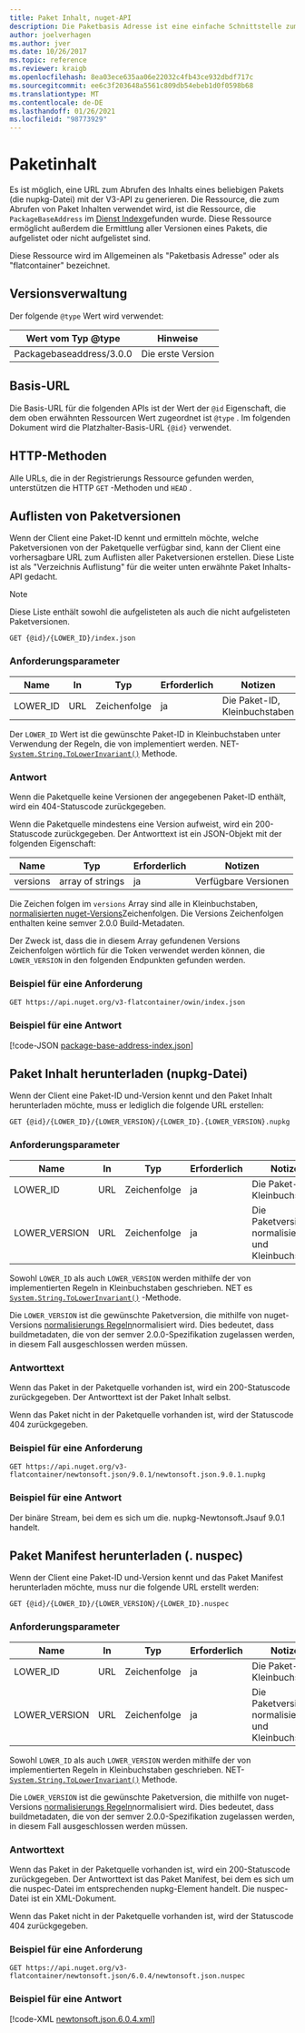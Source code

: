 ```yaml
---
title: Paket Inhalt, nuget-API
description: Die Paketbasis Adresse ist eine einfache Schnittstelle zum Abrufen des Pakets selbst.
author: joelverhagen
ms.author: jver
ms.date: 10/26/2017
ms.topic: reference
ms.reviewer: kraigb
ms.openlocfilehash: 8ea03ece635aa06e22032c4fb43ce932dbdf717c
ms.sourcegitcommit: ee6c3f203648a5561c809db54ebeb1d0f0598b68
ms.translationtype: MT
ms.contentlocale: de-DE
ms.lasthandoff: 01/26/2021
ms.locfileid: "98773929"
---
```

# <a name="package-content"></a>Paketinhalt

Es ist möglich, eine URL zum Abrufen des Inhalts eines beliebigen Pakets (die nupkg-Datei) mit der V3-API zu generieren. Die Ressource, die zum Abrufen von Paket Inhalten verwendet wird, ist die Ressource, die `PackageBaseAddress` im [Dienst Index](service-index.md)gefunden wurde. Diese Ressource ermöglicht außerdem die Ermittlung aller Versionen eines Pakets, die aufgelistet oder nicht aufgelistet sind.

Diese Ressource wird im Allgemeinen als "Paketbasis Adresse" oder als "flatcontainer" bezeichnet.

## <a name="versioning"></a>Versionsverwaltung

Der folgende `@type` Wert wird verwendet:

Wert vom Typ @type              | Hinweise
------------------------ | -----
Packagebaseaddress/3.0.0 | Die erste Version

## <a name="base-url"></a>Basis-URL

Die Basis-URL für die folgenden APIs ist der Wert der `@id` Eigenschaft, die dem oben erwähnten Ressourcen Wert zugeordnet ist `@type` . Im folgenden Dokument wird die Platzhalter-Basis-URL `{@id}` verwendet.

## <a name="http-methods"></a>HTTP-Methoden

Alle URLs, die in der Registrierungs Ressource gefunden werden, unterstützen die HTTP `GET` -Methoden und `HEAD` .

## <a name="enumerate-package-versions"></a>Auflisten von Paketversionen

Wenn der Client eine Paket-ID kennt und ermitteln möchte, welche Paketversionen von der Paketquelle verfügbar sind, kann der Client eine vorhersagbare URL zum Auflisten aller Paketversionen erstellen. Diese Liste ist als "Verzeichnis Auflistung" für die weiter unten erwähnte Paket Inhalts-API gedacht.

> [!Note]
> Diese Liste enthält sowohl die aufgelisteten als auch die nicht aufgelisteten Paketversionen.

```
GET {@id}/{LOWER_ID}/index.json
```

### <a name="request-parameters"></a>Anforderungsparameter

Name     | In     | Typ    | Erforderlich | Notizen
-------- | ------ | ------- | -------- | -----
LOWER_ID | URL    | Zeichenfolge  | ja      | Die Paket-ID, Kleinbuchstaben

Der `LOWER_ID` Wert ist die gewünschte Paket-ID in Kleinbuchstaben unter Verwendung der Regeln, die von implementiert werden. NET- [`System.String.ToLowerInvariant()`](/dotnet/api/system.string.tolowerinvariant?view=netstandard-2.0#System_String_ToLowerInvariant&preserve-view=true) Methode.

### <a name="response"></a>Antwort

Wenn die Paketquelle keine Versionen der angegebenen Paket-ID enthält, wird ein 404-Statuscode zurückgegeben.

Wenn die Paketquelle mindestens eine Version aufweist, wird ein 200-Statuscode zurückgegeben. Der Antworttext ist ein JSON-Objekt mit der folgenden Eigenschaft:

Name     | Typ             | Erforderlich | Notizen
-------- | ---------------- | -------- | -----
versions | array of strings | ja      | Verfügbare Versionen

Die Zeichen folgen im `versions` Array sind alle in Kleinbuchstaben, [normalisierten nuget-Versions](../concepts/package-versioning.md#normalized-version-numbers)Zeichenfolgen. Die Versions Zeichenfolgen enthalten keine semver 2.0.0 Build-Metadaten.

Der Zweck ist, dass die in diesem Array gefundenen Versions Zeichenfolgen wörtlich für die Token verwendet werden können, die `LOWER_VERSION` in den folgenden Endpunkten gefunden werden.

### <a name="sample-request"></a>Beispiel für eine Anforderung

```
GET https://api.nuget.org/v3-flatcontainer/owin/index.json
```

### <a name="sample-response"></a>Beispiel für eine Antwort

[!code-JSON [package-base-address-index.json](./_data/package-base-address-index.json)]

## <a name="download-package-content-nupkg"></a>Paket Inhalt herunterladen (nupkg-Datei)

Wenn der Client eine Paket-ID und-Version kennt und den Paket Inhalt herunterladen möchte, muss er lediglich die folgende URL erstellen:

```
GET {@id}/{LOWER_ID}/{LOWER_VERSION}/{LOWER_ID}.{LOWER_VERSION}.nupkg
```

### <a name="request-parameters"></a>Anforderungsparameter

Name          | In     | Typ   | Erforderlich | Notizen
------------- | ------ | ------ | -------- | -----
LOWER_ID      | URL    | Zeichenfolge | ja      | Die Paket-ID, Kleinbuchstaben
LOWER_VERSION | URL    | Zeichenfolge | ja      | Die Paketversion, normalisierte und Kleinbuchstaben

Sowohl `LOWER_ID` als auch `LOWER_VERSION` werden mithilfe der von implementierten Regeln in Kleinbuchstaben geschrieben. NET es [`System.String.ToLowerInvariant()`](/dotnet/api/system.string.tolowerinvariant?view=netstandard-2.0#System_String_ToLowerInvariant&preserve-view=true)
-Methode.

Die `LOWER_VERSION` ist die gewünschte Paketversion, die mithilfe von nuget-Versions [normalisierungs Regeln](../concepts/package-versioning.md#normalized-version-numbers)normalisiert wird. Dies bedeutet, dass buildmetadaten, die von der semver 2.0.0-Spezifikation zugelassen werden, in diesem Fall ausgeschlossen werden müssen.

### <a name="response-body"></a>Antworttext

Wenn das Paket in der Paketquelle vorhanden ist, wird ein 200-Statuscode zurückgegeben. Der Antworttext ist der Paket Inhalt selbst.

Wenn das Paket nicht in der Paketquelle vorhanden ist, wird der Statuscode 404 zurückgegeben.

### <a name="sample-request"></a>Beispiel für eine Anforderung

```
GET https://api.nuget.org/v3-flatcontainer/newtonsoft.json/9.0.1/newtonsoft.json.9.0.1.nupkg
```

### <a name="sample-response"></a>Beispiel für eine Antwort

Der binäre Stream, bei dem es sich um die. nupkg-Newtonsoft.Jsauf 9.0.1 handelt.

## <a name="download-package-manifest-nuspec"></a>Paket Manifest herunterladen (. nuspec)

Wenn der Client eine Paket-ID und-Version kennt und das Paket Manifest herunterladen möchte, muss nur die folgende URL erstellt werden:

```
GET {@id}/{LOWER_ID}/{LOWER_VERSION}/{LOWER_ID}.nuspec
```

### <a name="request-parameters"></a>Anforderungsparameter

Name          | In     | Typ   | Erforderlich | Notizen
------------- | ------ | ------ | -------- | -----
LOWER_ID      | URL    | Zeichenfolge | ja      | Die Paket-ID, Kleinbuchstaben
LOWER_VERSION | URL    | Zeichenfolge | ja      | Die Paketversion, normalisierte und Kleinbuchstaben

Sowohl `LOWER_ID` als auch `LOWER_VERSION` werden mithilfe der von implementierten Regeln in Kleinbuchstaben geschrieben. NET- [`System.String.ToLowerInvariant()`](/dotnet/api/system.string.tolowerinvariant?view=netstandard-2.0#System_String_ToLowerInvariant&preserve-view=true) Methode.

Die `LOWER_VERSION` ist die gewünschte Paketversion, die mithilfe von nuget-Versions [normalisierungs Regeln](../concepts/package-versioning.md#normalized-version-numbers)normalisiert wird. Dies bedeutet, dass buildmetadaten, die von der semver 2.0.0-Spezifikation zugelassen werden, in diesem Fall ausgeschlossen werden müssen.

### <a name="response-body"></a>Antworttext

Wenn das Paket in der Paketquelle vorhanden ist, wird ein 200-Statuscode zurückgegeben. Der Antworttext ist das Paket Manifest, bei dem es sich um die nuspec-Datei im entsprechenden nupkg-Element handelt. Die nuspec-Datei ist ein XML-Dokument.

Wenn das Paket nicht in der Paketquelle vorhanden ist, wird der Statuscode 404 zurückgegeben.

### <a name="sample-request"></a>Beispiel für eine Anforderung

```
GET https://api.nuget.org/v3-flatcontainer/newtonsoft.json/6.0.4/newtonsoft.json.nuspec
```

### <a name="sample-response"></a>Beispiel für eine Antwort

[!code-XML [newtonsoft.json.6.0.4.xml](./_data/newtonsoft.json.6.0.4.xml)]
